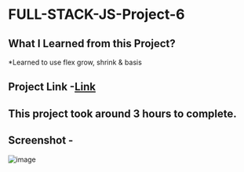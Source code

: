 # FULL-STACK-JS-Project-6
## What I Learned from this Project?
 *Learned to use flex grow, shrink & basis
 ## Project Link -[Link](https://gleaming-paletas-291de6.netlify.app/)
 ## This project took around 3 hours to complete.
 ## Screenshot -
 ![image](https://user-images.githubusercontent.com/113286299/195132397-cf0b2638-7b34-4e70-9888-2a6297bb7b8d.png)
